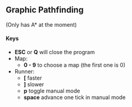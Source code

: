 ## Graphic Pathfinding

(Only has A* at the moment)

#### Keys

* **ESC** or **Q** will close the program
* Map:
  * **0 - 9** to choose a map (the first one is 0)
* Runner:
  * **[** faster
  * **]** slower
  * **p** toggle manual mode
  * **space** advance one tick in manual mode 